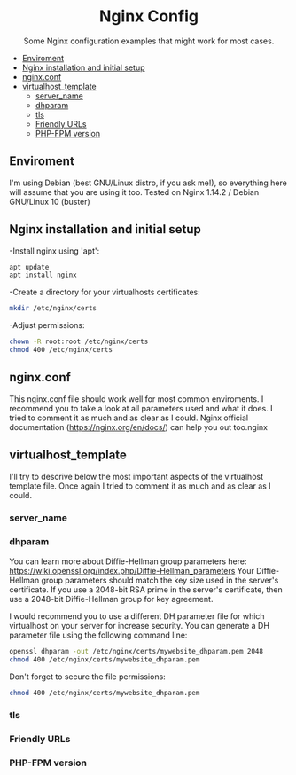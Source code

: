 <h1 align="center">Nginx Config 

</h1>
<p align="center">Some Nginx configuration examples that might work for most cases.</p>

<!--ts-->
* [Enviroment](#enviroment)
* [Nginx installation and initial setup](#installation)
* [nginx.conf](#nginxconf)
* [virtualhost_template](#virtualhosttemplate)
  * [server_name](#server_name)
  * [dhparam](#dhparam)
  * [tls](#tls)
  * [Friendly URLs](#friendlyurls)
  * [PHP-FPM version](#phpfpm)
<!--te-->

<h2>Enviroment</h2>

I'm using Debian (best GNU/Linux distro, if you ask me!), so everything here will assume that you are using it too.
Tested on Nginx 1.14.2 / Debian GNU/Linux 10 (buster)

<h2>Nginx installation and initial setup</h2>

-Install nginx using 'apt':
```bash
apt update
apt install nginx
```

-Create a directory for your virtualhosts certificates:
```bash
mkdir /etc/nginx/certs
```

-Adjust permissions:
```bash
chown -R root:root /etc/nginx/certs
chmod 400 /etc/nginx/certs
```

<h2>nginx.conf</h2>

This nginx.conf file should work well for most common enviroments. I recommend you to take a look at all parameters used and what it does. I tried to comment it as much and as clear as I could. Nginx official documentation (https://nginx.org/en/docs/) can help you out too.nginx

<h2>virtualhost_template</h2>

I'll try to descrive below the most important aspects of the virtualhost template file. Once again I tried to comment it as much and as clear as I could.

<h3>server_name</h3>

<h3>dhparam</h3>

You can learn more about Diffie-Hellman group parameters here: https://wiki.openssl.org/index.php/Diffie-Hellman_parameters
Your Diffie-Hellman group parameters should match the key size used in the server's certificate. If you use a 2048-bit RSA prime in the server's certificate, then use a 2048-bit Diffie-Hellman group for key agreement.

I would recommend you to use a different DH parameter file for which virtualhost on your server for increase security.
You can generate a DH parameter file using the following command line:

```bash
openssl dhparam -out /etc/nginx/certs/mywebsite_dhparam.pem 2048
chmod 400 /etc/nginx/certs/mywebsite_dhparam.pem
```

Don't forget to secure the file permissions:
```bash
chmod 400 /etc/nginx/certs/mywebsite_dhparam.pem
```

<h3>tls</h3>

<h3>Friendly URLs</h3>

<h3>PHP-FPM version</h3>
